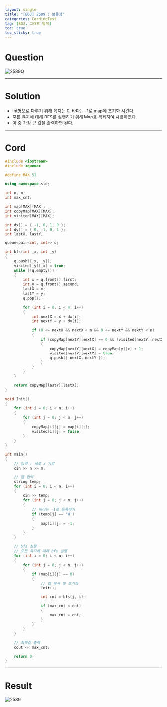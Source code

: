 ```yaml
---
layout: single
title: "[BOJ] 2589 : 보물섬"
categories: CordingTest
tag: [BOJ, 그래프 탐색]
toc: true
toc_sticky: true
---
```

# Question
![2589Q](https://user-images.githubusercontent.com/97664446/184534436-acad41c6-f286-4b90-bbeb-620bc931818e.PNG)

***

# Solution
- int형으로 다루기 위해 육지는 0, 바다는 -1로 map에 초기화 시킨다.
- 모든 육지에 대해 BFS를 실행하기 위해 Map을 복제하여 사용하였다.
- 이 중 가장 큰 값을 출력하면 된다.

***

# Cord
```c++
#include <iostream>
#include <queue>

#define MAX 51

using namespace std;

int n, m;
int max_cnt;

int map[MAX][MAX];
int copyMap[MAX][MAX];
int visited[MAX][MAX];

int dx[] = { -1, 0, 1, 0 };
int dy[] = { 0, -1, 0, 1 };
int lastX, lastY;

queue<pair<int, int>> q;

int bfs(int _x, int _y)
{
	q.push({_x, _y});
	visited[_y][_x] = true;
	while (!q.empty())
	{
		int x = q.front().first;
		int y = q.front().second;
		lastX = x;
		lastY = y;
		q.pop();

		for (int i = 0; i < 4; i++)
		{
			int nextX = x + dx[i];
			int nextY = y + dy[i];

			if (0 <= nextX && nextX < m && 0 <= nextY && nextY < n)
			{
				if (copyMap[nextY][nextX] == 0 && !visited[nextY][nextX])
				{
					copyMap[nextY][nextX] = copyMap[y][x] + 1;
					visited[nextY][nextX] = true;
					q.push({ nextX, nextY });
				}
			}
		}
	}

	return copyMap[lastY][lastX];
}

void Init()
{
	for (int i = 0; i < n; i++)
	{
		for (int j = 0; j < m; j++)
		{
			copyMap[i][j] = map[i][j];
			visited[i][j] = false;
		}
	}
}

int main()
{
	// 입력 : 세로 x 가로
	cin >> n >> m;

	// 맵 입력
	string temp;
	for (int i = 0; i < n; i++)
	{
		cin >> temp;
		for (int j = 0; j < m; j++)
		{
			// 바다는 -1로 등록하기
			if (temp[j] == 'W')
			{
				map[i][j] = -1;
			}
		}
	}

	// bfs 실행
	// 모든 육지에 대해 bfs 실행
	for (int i = 0; i < n; i++)
	{
		for (int j = 0; j < m; j++)
		{
			if (map[i][j] == 0)
			{
				// 맵 복사 및 초기화
				Init();

				int cnt = bfs(j, i);

				if (max_cnt < cnt)
				{
					max_cnt = cnt;
				}
			}
		}
	}

	// 최댓값 출력
	cout << max_cnt;

	return 0;
}
```

***

# Result
![2589](https://user-images.githubusercontent.com/97664446/184534437-189512d6-0cfd-4dcb-8828-157a73b7dd76.PNG)
